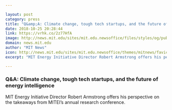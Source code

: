 ```yaml
---

layout: post
category: press
title: "Q&amp;A: Climate change, tough tech startups, and the future of energy intelligence"
date: 2018-10-25 20:28:44
link: https://vrhk.co/2z77HfA
image: http://news.mit.edu/sites/mit.edu.newsoffice/files/styles/og/public/images/2018/MITEI-Annual-Research-Conference-2018-Armstrong-welcome-MIT-00.jpg
domain: news.mit.edu
author: "MIT News"
icon: http://news.mit.edu/sites/mit.edu.newsoffice/themes/mitnews/favicon.ico
excerpt: "MIT Energy Initiative Director Robert Armstrong offers his perspective on the takeaways from MITEI’s annual research conference."

---
```


### Q&amp;A: Climate change, tough tech startups, and the future of energy intelligence

MIT Energy Initiative Director Robert Armstrong offers his perspective on the takeaways from MITEI’s annual research conference.
